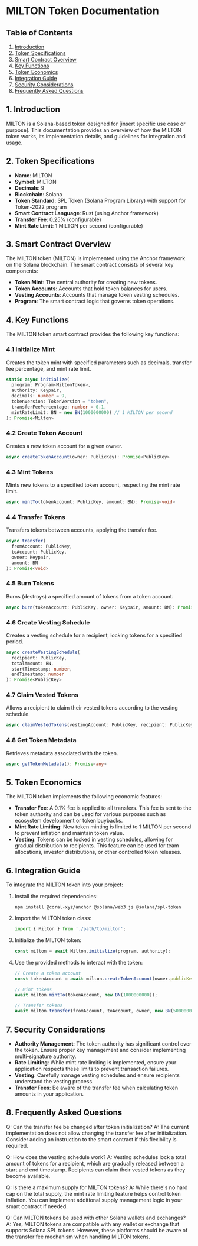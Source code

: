 # MILTON Token Documentation

## Table of Contents

1. [Introduction](#introduction)
2. [Token Specifications](#token-specifications)
3. [Smart Contract Overview](#smart-contract-overview)
4. [Key Functions](#key-functions)
5. [Token Economics](#token-economics)
6. [Integration Guide](#integration-guide)
7. [Security Considerations](#security-considerations)
8. [Frequently Asked Questions](#frequently-asked-questions)

## 1. Introduction

MILTON is a Solana-based token designed for [insert specific use case or purpose]. This documentation provides an overview of how the MILTON token works, its implementation details, and guidelines for integration and usage.

## 2. Token Specifications

- **Name**: MILTON
- **Symbol**: MILTON
- **Decimals**: 9
- **Blockchain**: Solana
- **Token Standard**: SPL Token (Solana Program Library) with support for Token-2022 program
- **Smart Contract Language**: Rust (using Anchor framework)
- **Transfer Fee**: 0.25% (configurable)
- **Mint Rate Limit**: 1 MILTON per second (configurable)

## 3. Smart Contract Overview

The MILTON token (MILTON) is implemented using the Anchor framework on the Solana blockchain. The smart contract consists of several key components:

- **Token Mint**: The central authority for creating new tokens.
- **Token Accounts**: Accounts that hold token balances for users.
- **Vesting Accounts**: Accounts that manage token vesting schedules.
- **Program**: The smart contract logic that governs token operations.

## 4. Key Functions

The MILTON token smart contract provides the following key functions:

### 4.1 Initialize Mint

Creates the token mint with specified parameters such as decimals, transfer fee percentage, and mint rate limit.

```typescript
static async initialize(
  program: Program<MiltonToken>,
  authority: Keypair,
  decimals: number = 9,
  tokenVersion: TokenVersion = "token",
  transferFeePercentage: number = 0.1,
  mintRateLimit: BN = new BN(1000000000) // 1 MILTON per second
): Promise<Milton>
```

### 4.2 Create Token Account

Creates a new token account for a given owner.

```typescript
async createTokenAccount(owner: PublicKey): Promise<PublicKey>
```

### 4.3 Mint Tokens

Mints new tokens to a specified token account, respecting the mint rate limit.

```typescript
async mintTo(tokenAccount: PublicKey, amount: BN): Promise<void>
```

### 4.4 Transfer Tokens

Transfers tokens between accounts, applying the transfer fee.

```typescript
async transfer(
  fromAccount: PublicKey,
  toAccount: PublicKey,
  owner: Keypair,
  amount: BN
): Promise<void>
```

### 4.5 Burn Tokens

Burns (destroys) a specified amount of tokens from a token account.

```typescript
async burn(tokenAccount: PublicKey, owner: Keypair, amount: BN): Promise<void>
```

### 4.6 Create Vesting Schedule

Creates a vesting schedule for a recipient, locking tokens for a specified period.

```typescript
async createVestingSchedule(
  recipient: PublicKey,
  totalAmount: BN,
  startTimestamp: number,
  endTimestamp: number
): Promise<PublicKey>
```

### 4.7 Claim Vested Tokens

Allows a recipient to claim their vested tokens according to the vesting schedule.

```typescript
async claimVestedTokens(vestingAccount: PublicKey, recipient: PublicKey): Promise<void>
```

### 4.8 Get Token Metadata

Retrieves metadata associated with the token.

```typescript
async getTokenMetadata(): Promise<any>
```

## 5. Token Economics

The MILTON token implements the following economic features:

- **Transfer Fee**: A 0.1% fee is applied to all transfers. This fee is sent to the token authority and can be used for various purposes such as ecosystem development or token buybacks.
- **Mint Rate Limiting**: New token minting is limited to 1 MILTON per second to prevent inflation and maintain token value.
- **Vesting**: Tokens can be locked in vesting schedules, allowing for gradual distribution to recipients. This feature can be used for team allocations, investor distributions, or other controlled token releases.

## 6. Integration Guide

To integrate the MILTON token into your project:

1. Install the required dependencies:
   ```
   npm install @coral-xyz/anchor @solana/web3.js @solana/spl-token
   ```

2. Import the MILTON token class:
   ```typescript
   import { Milton } from './path/to/milton';
   ```

3. Initialize the MILTON token:
   ```typescript
   const milton = await Milton.initialize(program, authority);
   ```

4. Use the provided methods to interact with the token:
   ```typescript
   // Create a token account
   const tokenAccount = await milton.createTokenAccount(owner.publicKey);

   // Mint tokens
   await milton.mintTo(tokenAccount, new BN(1000000000));

   // Transfer tokens
   await milton.transfer(fromAccount, toAccount, owner, new BN(500000000));
   ```

## 7. Security Considerations

- **Authority Management**: The token authority has significant control over the token. Ensure proper key management and consider implementing multi-signature authority.
- **Rate Limiting**: While mint rate limiting is implemented, ensure your application respects these limits to prevent transaction failures.
- **Vesting**: Carefully manage vesting schedules and ensure recipients understand the vesting process.
- **Transfer Fees**: Be aware of the transfer fee when calculating token amounts in your application.

## 8. Frequently Asked Questions

Q: Can the transfer fee be changed after token initialization?
A: The current implementation does not allow changing the transfer fee after initialization. Consider adding an instruction to the smart contract if this flexibility is required.

Q: How does the vesting schedule work?
A: Vesting schedules lock a total amount of tokens for a recipient, which are gradually released between a start and end timestamp. Recipients can claim their vested tokens as they become available.

Q: Is there a maximum supply for MILTON tokens?
A: While there's no hard cap on the total supply, the mint rate limiting feature helps control token inflation. You can implement additional supply management logic in your smart contract if needed.

Q: Can MILTON tokens be used with other Solana wallets and exchanges?
A: Yes, MILTON tokens are compatible with any wallet or exchange that supports Solana SPL tokens. However, these platforms should be aware of the transfer fee mechanism when handling MILTON tokens.
```